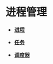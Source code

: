 # 进程管理


- **[进程](kernel-small-basic-process-process.md)**

- **[任务](kernel-small-basic-process-thread.md)**

- **[调度器](kernel-small-basic-process-scheduler.md)**